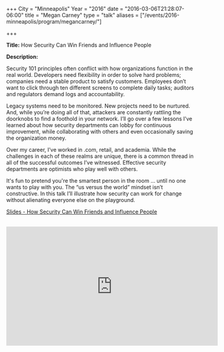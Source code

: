 +++
City = "Minneapolis"
Year = "2016"
date = "2016-03-06T21:28:07-06:00"
title = "Megan Carney"
type = "talk"
aliases = ["/events/2016-minneapolis/program/megancarney/"]

+++

<div class="span-15  ">
  <div class="span-15  last ">
  <p><strong>Title:</strong>
How Security Can Win Friends and Influence People
</p>

<p><strong>Description:</strong></p>

<p>
Security 101 principles often conflict with how organizations function in the real world. Developers need flexibility in order to solve hard problems; companies need a stable product to satisfy customers. Employees don’t want to click through ten different screens to complete daily tasks; auditors and regulators demand logs and accountability.
</p>
<p>

Legacy systems need to be monitored. New projects need to be nurtured. And, while you’re doing all of that, attackers are constantly rattling the doorknobs to find a foothold in your network. I’ll go over a few lessons I’ve learned about how security departments can lobby for continuous improvement, while collaborating with others and even occasionally saving the organization money.
</p>
<p>

Over my career, I’ve worked in .com, retail, and academia. While the challenges in each of these realms are unique, there is a common thread in all of the successful outcomes I’ve witnessed. Effective security departments are optimists who play well with others.
</p>
<p>

It's fun to pretend you're the smartest person in the room ... until no one wants to play with you. The “us versus the world” mindset isn’t constructive. In this talk I’ll illustrate how security can work for change without alienating everyone else on the playground.

</p>

<a href="http://megancarney.com/presentations/HowSecurityCanWinFriendsandInfluencePeople.pdf">Slides - How Security Can Win Friends and Influence People</a>
<br>
<br>

<iframe width="560" height="315" src="https://www.youtube.com/embed/sznQjTPRZqs" frameborder="0" allowfullscreen></iframe>

<br>

  </div>
</div>

